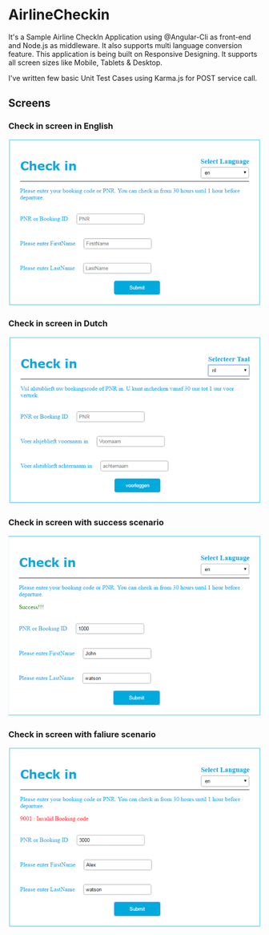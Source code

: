 # AirlineCheckin

It's a Sample Airline CheckIn Application using @Angular-Cli as front-end and Node.js as middleware. It also supports multi language conversion feature. This application is being built on Responsive Designing. It supports all screen sizes like Mobile, Tablets & Desktop. 

I've written few basic Unit Test Cases using Karma.js for POST service call. 

## Screens

### Check in screen in English 
<img src="screens/Checkin_en.PNG" />

### Check in screen in Dutch 
<img src="screens/checkin_nl.PNG" />

### Check in screen with success scenario
<img src="screens/success.PNG"  />

### Check in screen with faliure scenario
<img src="screens/faliure.PNG"  />
